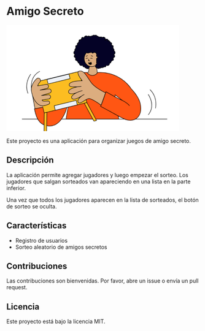 # Amigo Secreto

![Logo del Challenge](assets/amigo-secreto.png)

Este proyecto es una aplicación para organizar juegos de amigo secreto.

## Descripción

La aplicación permite agregar jugadores y luego empezar el sorteo. Los jugadores que salgan sorteados van apareciendo en una lista en la parte inferior.

Una vez que todos los jugadores aparecen en la lista de sorteados, el botón de sorteo se oculta.

## Características

- Registro de usuarios
- Sorteo aleatorio de amigos secretos

## Contribuciones

Las contribuciones son bienvenidas. Por favor, abre un issue o envía un pull request.

## Licencia

Este proyecto está bajo la licencia MIT.